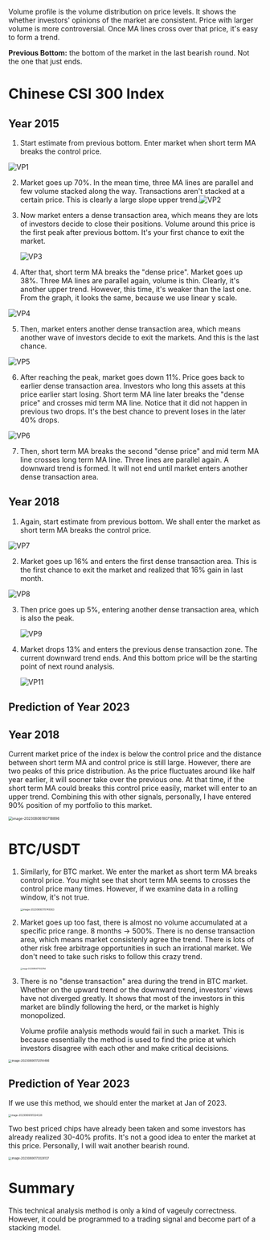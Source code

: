Volume profile is the volume distribution on price levels. It shows the whether investors' opinions of the market are consistent. Price with larger volume is more controversial. Once MA lines cross over that price, it's easy to form a trend.

**Previous Bottom:** the bottom of the market in the last bearish round. Not the one that just ends.

# Chinese CSI 300 Index

## Year 2015

1. Start estimate from previous bottom. Enter market when short term MA breaks the control price.

![VP1](../Figures/VP1.png)

2. Market goes up 70%. In the mean time, three MA lines are parallel and few volume stacked along the way. Transactions aren't stacked at a certain price. This is clearly a large slope upper trend.![VP2](../Figures/VP2.png)

3. Now market enters a dense transaction area, which means they are lots of investors decide to close their positions. Volume around this price is the first peak after previous bottom. It's your first chance to exit the market. 

   ![VP3](../Figures/VP3.png)

4. After that, short term MA breaks the "dense price". Market goes up 38%. Three MA lines are parallel again, volume is thin. Clearly, it's another upper trend. However, this time, it's weaker than the last one. From the graph, it looks the same, because we use linear y scale.

![VP4](../Figures/VP4.png)

5. Then, market enters another dense transaction area, which means another wave of investors decide to exit the markets. And this is the last chance.

![VP5](../Figures/VP5.png)

6. After reaching the peak, market goes down 11%. Price goes back to earlier dense transaction area. Investors who long this assets at this price earlier start losing. Short term MA line later breaks the "dense price" and crosses mid term MA line. Notice that it did not happen in previous two drops. It's the best chance to prevent loses in the later 40% drops.

![VP6](../Figures/VP6.png)

7. Then, short term MA breaks the second "dense price" and mid term MA line crosses long term MA line. Three lines are parallel again. A downward trend is formed. It will not end until market enters another dense transaction area.

## Year 2018

1. Again, start estimate from previous bottom. We shall enter the market as short term MA breaks the control price.

![VP7](../Figures/VP7.png)

2. Market goes up 16% and enters the first dense transaction area. This is the first chance to exit the market and realized that 16% gain in last month.

![VP8](../Figures/VP8.png)

3. Then price goes up 5%, entering another dense transaction area, which is also the peak.

   ![VP9](../Figures/VP9.png)

4. Market drops 13% and enters the previous dense transaction zone. The current downward trend ends. And this bottom price will be the starting point of next round analysis.

   ![VP11](../Figures/VP11.png)

## Prediction of Year 2023

## Year 2018

Current market price of the index is below the control price and the distance between short term MA and control price is still large. However, there are two peaks of this price distribution. As the price fluctuates around like half year earlier, it will sooner take over the previous one. At that time, if the short term MA could breaks this control price easily, market will enter to an upper trend. Combining this with other signals, personally, I have entered 90% position of my portfolio to this market.

<img src="../Figures/VP12.png" alt="image-20230806180718896" style="zoom:50%;" />

# BTC/USDT

1. Similarly, for BTC market. We enter the market as short term MA breaks control price. You might see that short term MA seems to crosses the control price many times. However, if we examine data in a rolling window, it's not true.

   <img src="../Figures/VP13.png" alt="image-20230806170749363" style="zoom:33%;" />

2. Market goes up too fast, there is almost no volume accumulated at a specific price range. 8 months -> 500%. There is no dense transaction area, which means market consistenly agree the trend. There is lots of other risk free arbitrage opportunities in such an irrational market. We don't need to take such risks to follow this crazy trend.

   <img src="../Figures/VP14.png" alt="image-20230806171032784" style="zoom: 25%;" />

3. There is no "dense transaction" area during the trend in BTC market. Whether on the upward trend or the downward trend, investors' views have not diverged greatly. It shows that most of the investors in this market are blindly following the herd, or the market is highly monopolized.

   Volume profile analysis methods would fail in such a market. This is because essentially the method is used to find the price at which investors disagree with each other and make critical decisions.

<img src="../Figures/VP16.png" alt="image-20230806172014466" style="zoom:40%;" />

## Prediction of Year 2023

If we use this method, we should enter the market at Jan of 2023.

<img src="../Figures/VP18.png" alt="image-20230806181324328" style="zoom:33%;" />

Two best priced chips have already been taken and some investors has already realized 30-40% profits. It's not a good idea to enter the market at this price. Personally, I will wait another bearish round.

<img src="../Figures/VP17.png" alt="image-20230806173028137" style="zoom: 40%;" />



# Summary

This technical analysis method is only a kind of vageuly correctness. However, it could be programmed to a trading signal and become part of a stacking model.